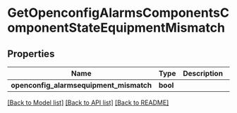 # GetOpenconfigAlarmsComponentsComponentStateEquipmentMismatch

## Properties
Name | Type | Description | Notes
------------ | ------------- | ------------- | -------------
**openconfig_alarmsequipment_mismatch** | **bool** |  | [optional] 

[[Back to Model list]](../README.md#documentation-for-models) [[Back to API list]](../README.md#documentation-for-api-endpoints) [[Back to README]](../README.md)



